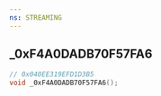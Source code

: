 ```yaml
---
ns: STREAMING
---
```

## _0xF4A0DADB70F57FA6

```c
// 0x040EE319EFD1D3B5
void _0xF4A0DADB70F57FA6();
```

